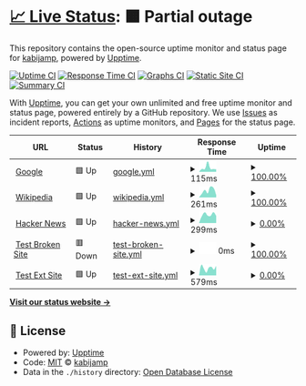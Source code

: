 # [📈 Live Status](https://kabijamp.github.io/upptimemonitor): <!--live status--> **🟧 Partial outage**

This repository contains the open-source uptime monitor and status page for [kabijamp](https://kabijamp.github.io/upptimemonitor), powered by [Upptime](https://github.com/upptime/upptime).

[![Uptime CI](https://github.com/kabijamp/upptimemonitor/workflows/Uptime%20CI/badge.svg)](https://github.com/kabijamp/upptimemonitor/actions?query=workflow%3A%22Uptime+CI%22)
[![Response Time CI](https://github.com/kabijamp/upptimemonitor/workflows/Response%20Time%20CI/badge.svg)](https://github.com/kabijamp/upptimemonitor/actions?query=workflow%3A%22Response+Time+CI%22)
[![Graphs CI](https://github.com/kabijamp/upptimemonitor/workflows/Graphs%20CI/badge.svg)](https://github.com/kabijamp/upptimemonitor/actions?query=workflow%3A%22Graphs+CI%22)
[![Static Site CI](https://github.com/kabijamp/upptimemonitor/workflows/Static%20Site%20CI/badge.svg)](https://github.com/kabijamp/upptimemonitor/actions?query=workflow%3A%22Static+Site+CI%22)
[![Summary CI](https://github.com/kabijamp/upptimemonitor/workflows/Summary%20CI/badge.svg)](https://github.com/kabijamp/upptimemonitor/actions?query=workflow%3A%22Summary+CI%22)

With [Upptime](https://upptime.js.org), you can get your own unlimited and free uptime monitor and status page, powered entirely by a GitHub repository. We use [Issues](https://github.com/kabijamp/upptimemonitor/issues) as incident reports, [Actions](https://github.com/kabijamp/upptimemonitor/actions) as uptime monitors, and [Pages](https://kabijamp.github.io/upptimemonitor) for the status page.

<!--start: status pages-->
<!-- This summary is generated by Upptime (https://github.com/upptime/upptime) -->
<!-- Do not edit this manually, your changes will be overwritten -->
<!-- prettier-ignore -->
| URL | Status | History | Response Time | Uptime |
| --- | ------ | ------- | ------------- | ------ |
| <img alt="" src="https://icons.duckduckgo.com/ip3/www.google.com.ico" height="13"> [Google](https://www.google.com) | 🟩 Up | [google.yml](https://github.com/kabijamp/upptimemonitor/commits/HEAD/history/google.yml) | <details><summary><img alt="Response time graph" src="./graphs/google/response-time-week.png" height="20"> 115ms</summary><br><a href="https://kabijamp.github.io/upptimemonitor/history/google"><img alt="Response time 104" src="https://img.shields.io/endpoint?url=https%3A%2F%2Fraw.githubusercontent.com%2Fkabijamp%2Fupptimemonitor%2FHEAD%2Fapi%2Fgoogle%2Fresponse-time.json"></a><br><a href="https://kabijamp.github.io/upptimemonitor/history/google"><img alt="24-hour response time 93" src="https://img.shields.io/endpoint?url=https%3A%2F%2Fraw.githubusercontent.com%2Fkabijamp%2Fupptimemonitor%2FHEAD%2Fapi%2Fgoogle%2Fresponse-time-day.json"></a><br><a href="https://kabijamp.github.io/upptimemonitor/history/google"><img alt="7-day response time 115" src="https://img.shields.io/endpoint?url=https%3A%2F%2Fraw.githubusercontent.com%2Fkabijamp%2Fupptimemonitor%2FHEAD%2Fapi%2Fgoogle%2Fresponse-time-week.json"></a><br><a href="https://kabijamp.github.io/upptimemonitor/history/google"><img alt="30-day response time 104" src="https://img.shields.io/endpoint?url=https%3A%2F%2Fraw.githubusercontent.com%2Fkabijamp%2Fupptimemonitor%2FHEAD%2Fapi%2Fgoogle%2Fresponse-time-month.json"></a><br><a href="https://kabijamp.github.io/upptimemonitor/history/google"><img alt="1-year response time 104" src="https://img.shields.io/endpoint?url=https%3A%2F%2Fraw.githubusercontent.com%2Fkabijamp%2Fupptimemonitor%2FHEAD%2Fapi%2Fgoogle%2Fresponse-time-year.json"></a></details> | <details><summary><a href="https://kabijamp.github.io/upptimemonitor/history/google">100.00%</a></summary><a href="https://kabijamp.github.io/upptimemonitor/history/google"><img alt="All-time uptime 100.00%" src="https://img.shields.io/endpoint?url=https%3A%2F%2Fraw.githubusercontent.com%2Fkabijamp%2Fupptimemonitor%2FHEAD%2Fapi%2Fgoogle%2Fuptime.json"></a><br><a href="https://kabijamp.github.io/upptimemonitor/history/google"><img alt="24-hour uptime 100.00%" src="https://img.shields.io/endpoint?url=https%3A%2F%2Fraw.githubusercontent.com%2Fkabijamp%2Fupptimemonitor%2FHEAD%2Fapi%2Fgoogle%2Fuptime-day.json"></a><br><a href="https://kabijamp.github.io/upptimemonitor/history/google"><img alt="7-day uptime 100.00%" src="https://img.shields.io/endpoint?url=https%3A%2F%2Fraw.githubusercontent.com%2Fkabijamp%2Fupptimemonitor%2FHEAD%2Fapi%2Fgoogle%2Fuptime-week.json"></a><br><a href="https://kabijamp.github.io/upptimemonitor/history/google"><img alt="30-day uptime 100.00%" src="https://img.shields.io/endpoint?url=https%3A%2F%2Fraw.githubusercontent.com%2Fkabijamp%2Fupptimemonitor%2FHEAD%2Fapi%2Fgoogle%2Fuptime-month.json"></a><br><a href="https://kabijamp.github.io/upptimemonitor/history/google"><img alt="1-year uptime 100.00%" src="https://img.shields.io/endpoint?url=https%3A%2F%2Fraw.githubusercontent.com%2Fkabijamp%2Fupptimemonitor%2FHEAD%2Fapi%2Fgoogle%2Fuptime-year.json"></a></details>
| <img alt="" src="https://icons.duckduckgo.com/ip3/en.wikipedia.org.ico" height="13"> [Wikipedia](https://en.wikipedia.org) | 🟩 Up | [wikipedia.yml](https://github.com/kabijamp/upptimemonitor/commits/HEAD/history/wikipedia.yml) | <details><summary><img alt="Response time graph" src="./graphs/wikipedia/response-time-week.png" height="20"> 261ms</summary><br><a href="https://kabijamp.github.io/upptimemonitor/history/wikipedia"><img alt="Response time 252" src="https://img.shields.io/endpoint?url=https%3A%2F%2Fraw.githubusercontent.com%2Fkabijamp%2Fupptimemonitor%2FHEAD%2Fapi%2Fwikipedia%2Fresponse-time.json"></a><br><a href="https://kabijamp.github.io/upptimemonitor/history/wikipedia"><img alt="24-hour response time 335" src="https://img.shields.io/endpoint?url=https%3A%2F%2Fraw.githubusercontent.com%2Fkabijamp%2Fupptimemonitor%2FHEAD%2Fapi%2Fwikipedia%2Fresponse-time-day.json"></a><br><a href="https://kabijamp.github.io/upptimemonitor/history/wikipedia"><img alt="7-day response time 261" src="https://img.shields.io/endpoint?url=https%3A%2F%2Fraw.githubusercontent.com%2Fkabijamp%2Fupptimemonitor%2FHEAD%2Fapi%2Fwikipedia%2Fresponse-time-week.json"></a><br><a href="https://kabijamp.github.io/upptimemonitor/history/wikipedia"><img alt="30-day response time 252" src="https://img.shields.io/endpoint?url=https%3A%2F%2Fraw.githubusercontent.com%2Fkabijamp%2Fupptimemonitor%2FHEAD%2Fapi%2Fwikipedia%2Fresponse-time-month.json"></a><br><a href="https://kabijamp.github.io/upptimemonitor/history/wikipedia"><img alt="1-year response time 252" src="https://img.shields.io/endpoint?url=https%3A%2F%2Fraw.githubusercontent.com%2Fkabijamp%2Fupptimemonitor%2FHEAD%2Fapi%2Fwikipedia%2Fresponse-time-year.json"></a></details> | <details><summary><a href="https://kabijamp.github.io/upptimemonitor/history/wikipedia">100.00%</a></summary><a href="https://kabijamp.github.io/upptimemonitor/history/wikipedia"><img alt="All-time uptime 100.00%" src="https://img.shields.io/endpoint?url=https%3A%2F%2Fraw.githubusercontent.com%2Fkabijamp%2Fupptimemonitor%2FHEAD%2Fapi%2Fwikipedia%2Fuptime.json"></a><br><a href="https://kabijamp.github.io/upptimemonitor/history/wikipedia"><img alt="24-hour uptime 100.00%" src="https://img.shields.io/endpoint?url=https%3A%2F%2Fraw.githubusercontent.com%2Fkabijamp%2Fupptimemonitor%2FHEAD%2Fapi%2Fwikipedia%2Fuptime-day.json"></a><br><a href="https://kabijamp.github.io/upptimemonitor/history/wikipedia"><img alt="7-day uptime 100.00%" src="https://img.shields.io/endpoint?url=https%3A%2F%2Fraw.githubusercontent.com%2Fkabijamp%2Fupptimemonitor%2FHEAD%2Fapi%2Fwikipedia%2Fuptime-week.json"></a><br><a href="https://kabijamp.github.io/upptimemonitor/history/wikipedia"><img alt="30-day uptime 100.00%" src="https://img.shields.io/endpoint?url=https%3A%2F%2Fraw.githubusercontent.com%2Fkabijamp%2Fupptimemonitor%2FHEAD%2Fapi%2Fwikipedia%2Fuptime-month.json"></a><br><a href="https://kabijamp.github.io/upptimemonitor/history/wikipedia"><img alt="1-year uptime 100.00%" src="https://img.shields.io/endpoint?url=https%3A%2F%2Fraw.githubusercontent.com%2Fkabijamp%2Fupptimemonitor%2FHEAD%2Fapi%2Fwikipedia%2Fuptime-year.json"></a></details>
| <img alt="" src="https://icons.duckduckgo.com/ip3/news.ycombinator.com.ico" height="13"> [Hacker News](https://news.ycombinator.com) | 🟩 Up | [hacker-news.yml](https://github.com/kabijamp/upptimemonitor/commits/HEAD/history/hacker-news.yml) | <details><summary><img alt="Response time graph" src="./graphs/hacker-news/response-time-week.png" height="20"> 299ms</summary><br><a href="https://kabijamp.github.io/upptimemonitor/history/hacker-news"><img alt="Response time 305" src="https://img.shields.io/endpoint?url=https%3A%2F%2Fraw.githubusercontent.com%2Fkabijamp%2Fupptimemonitor%2FHEAD%2Fapi%2Fhacker-news%2Fresponse-time.json"></a><br><a href="https://kabijamp.github.io/upptimemonitor/history/hacker-news"><img alt="24-hour response time 247" src="https://img.shields.io/endpoint?url=https%3A%2F%2Fraw.githubusercontent.com%2Fkabijamp%2Fupptimemonitor%2FHEAD%2Fapi%2Fhacker-news%2Fresponse-time-day.json"></a><br><a href="https://kabijamp.github.io/upptimemonitor/history/hacker-news"><img alt="7-day response time 299" src="https://img.shields.io/endpoint?url=https%3A%2F%2Fraw.githubusercontent.com%2Fkabijamp%2Fupptimemonitor%2FHEAD%2Fapi%2Fhacker-news%2Fresponse-time-week.json"></a><br><a href="https://kabijamp.github.io/upptimemonitor/history/hacker-news"><img alt="30-day response time 305" src="https://img.shields.io/endpoint?url=https%3A%2F%2Fraw.githubusercontent.com%2Fkabijamp%2Fupptimemonitor%2FHEAD%2Fapi%2Fhacker-news%2Fresponse-time-month.json"></a><br><a href="https://kabijamp.github.io/upptimemonitor/history/hacker-news"><img alt="1-year response time 305" src="https://img.shields.io/endpoint?url=https%3A%2F%2Fraw.githubusercontent.com%2Fkabijamp%2Fupptimemonitor%2FHEAD%2Fapi%2Fhacker-news%2Fresponse-time-year.json"></a></details> | <details><summary><a href="https://kabijamp.github.io/upptimemonitor/history/hacker-news">0.00%</a></summary><a href="https://kabijamp.github.io/upptimemonitor/history/hacker-news"><img alt="All-time uptime 98.15%" src="https://img.shields.io/endpoint?url=https%3A%2F%2Fraw.githubusercontent.com%2Fkabijamp%2Fupptimemonitor%2FHEAD%2Fapi%2Fhacker-news%2Fuptime.json"></a><br><a href="https://kabijamp.github.io/upptimemonitor/history/hacker-news"><img alt="24-hour uptime 0.00%" src="https://img.shields.io/endpoint?url=https%3A%2F%2Fraw.githubusercontent.com%2Fkabijamp%2Fupptimemonitor%2FHEAD%2Fapi%2Fhacker-news%2Fuptime-day.json"></a><br><a href="https://kabijamp.github.io/upptimemonitor/history/hacker-news"><img alt="7-day uptime 0.00%" src="https://img.shields.io/endpoint?url=https%3A%2F%2Fraw.githubusercontent.com%2Fkabijamp%2Fupptimemonitor%2FHEAD%2Fapi%2Fhacker-news%2Fuptime-week.json"></a><br><a href="https://kabijamp.github.io/upptimemonitor/history/hacker-news"><img alt="30-day uptime 36.52%" src="https://img.shields.io/endpoint?url=https%3A%2F%2Fraw.githubusercontent.com%2Fkabijamp%2Fupptimemonitor%2FHEAD%2Fapi%2Fhacker-news%2Fuptime-month.json"></a><br><a href="https://kabijamp.github.io/upptimemonitor/history/hacker-news"><img alt="1-year uptime 94.71%" src="https://img.shields.io/endpoint?url=https%3A%2F%2Fraw.githubusercontent.com%2Fkabijamp%2Fupptimemonitor%2FHEAD%2Fapi%2Fhacker-news%2Fuptime-year.json"></a></details>
| <img alt="" src="https://icons.duckduckgo.com/ip3/thissitedoesnotexist.koj.co.ico" height="13"> [Test Broken Site](https://thissitedoesnotexist.koj.co) | 🟥 Down | [test-broken-site.yml](https://github.com/kabijamp/upptimemonitor/commits/HEAD/history/test-broken-site.yml) | <details><summary><img alt="Response time graph" src="./graphs/test-broken-site/response-time-week.png" height="20"> 0ms</summary><br><a href="https://kabijamp.github.io/upptimemonitor/history/test-broken-site"><img alt="Response time 0" src="https://img.shields.io/endpoint?url=https%3A%2F%2Fraw.githubusercontent.com%2Fkabijamp%2Fupptimemonitor%2FHEAD%2Fapi%2Ftest-broken-site%2Fresponse-time.json"></a><br><a href="https://kabijamp.github.io/upptimemonitor/history/test-broken-site"><img alt="24-hour response time 0" src="https://img.shields.io/endpoint?url=https%3A%2F%2Fraw.githubusercontent.com%2Fkabijamp%2Fupptimemonitor%2FHEAD%2Fapi%2Ftest-broken-site%2Fresponse-time-day.json"></a><br><a href="https://kabijamp.github.io/upptimemonitor/history/test-broken-site"><img alt="7-day response time 0" src="https://img.shields.io/endpoint?url=https%3A%2F%2Fraw.githubusercontent.com%2Fkabijamp%2Fupptimemonitor%2FHEAD%2Fapi%2Ftest-broken-site%2Fresponse-time-week.json"></a><br><a href="https://kabijamp.github.io/upptimemonitor/history/test-broken-site"><img alt="30-day response time 0" src="https://img.shields.io/endpoint?url=https%3A%2F%2Fraw.githubusercontent.com%2Fkabijamp%2Fupptimemonitor%2FHEAD%2Fapi%2Ftest-broken-site%2Fresponse-time-month.json"></a><br><a href="https://kabijamp.github.io/upptimemonitor/history/test-broken-site"><img alt="1-year response time 0" src="https://img.shields.io/endpoint?url=https%3A%2F%2Fraw.githubusercontent.com%2Fkabijamp%2Fupptimemonitor%2FHEAD%2Fapi%2Ftest-broken-site%2Fresponse-time-year.json"></a></details> | <details><summary><a href="https://kabijamp.github.io/upptimemonitor/history/test-broken-site">100.00%</a></summary><a href="https://kabijamp.github.io/upptimemonitor/history/test-broken-site"><img alt="All-time uptime 100.00%" src="https://img.shields.io/endpoint?url=https%3A%2F%2Fraw.githubusercontent.com%2Fkabijamp%2Fupptimemonitor%2FHEAD%2Fapi%2Ftest-broken-site%2Fuptime.json"></a><br><a href="https://kabijamp.github.io/upptimemonitor/history/test-broken-site"><img alt="24-hour uptime 100.00%" src="https://img.shields.io/endpoint?url=https%3A%2F%2Fraw.githubusercontent.com%2Fkabijamp%2Fupptimemonitor%2FHEAD%2Fapi%2Ftest-broken-site%2Fuptime-day.json"></a><br><a href="https://kabijamp.github.io/upptimemonitor/history/test-broken-site"><img alt="7-day uptime 100.00%" src="https://img.shields.io/endpoint?url=https%3A%2F%2Fraw.githubusercontent.com%2Fkabijamp%2Fupptimemonitor%2FHEAD%2Fapi%2Ftest-broken-site%2Fuptime-week.json"></a><br><a href="https://kabijamp.github.io/upptimemonitor/history/test-broken-site"><img alt="30-day uptime 100.00%" src="https://img.shields.io/endpoint?url=https%3A%2F%2Fraw.githubusercontent.com%2Fkabijamp%2Fupptimemonitor%2FHEAD%2Fapi%2Ftest-broken-site%2Fuptime-month.json"></a><br><a href="https://kabijamp.github.io/upptimemonitor/history/test-broken-site"><img alt="1-year uptime 100.00%" src="https://img.shields.io/endpoint?url=https%3A%2F%2Fraw.githubusercontent.com%2Fkabijamp%2Fupptimemonitor%2FHEAD%2Fapi%2Ftest-broken-site%2Fuptime-year.json"></a></details>
| <img alt="" src="https://icons.duckduckgo.com/ip3/epicc-awards.coecis.cornell.edu.ico" height="13"> [Test Ext Site](https://epicc-awards.coecis.cornell.edu/) | 🟩 Up | [test-ext-site.yml](https://github.com/kabijamp/upptimemonitor/commits/HEAD/history/test-ext-site.yml) | <details><summary><img alt="Response time graph" src="./graphs/test-ext-site/response-time-week.png" height="20"> 579ms</summary><br><a href="https://kabijamp.github.io/upptimemonitor/history/test-ext-site"><img alt="Response time 600" src="https://img.shields.io/endpoint?url=https%3A%2F%2Fraw.githubusercontent.com%2Fkabijamp%2Fupptimemonitor%2FHEAD%2Fapi%2Ftest-ext-site%2Fresponse-time.json"></a><br><a href="https://kabijamp.github.io/upptimemonitor/history/test-ext-site"><img alt="24-hour response time 207" src="https://img.shields.io/endpoint?url=https%3A%2F%2Fraw.githubusercontent.com%2Fkabijamp%2Fupptimemonitor%2FHEAD%2Fapi%2Ftest-ext-site%2Fresponse-time-day.json"></a><br><a href="https://kabijamp.github.io/upptimemonitor/history/test-ext-site"><img alt="7-day response time 579" src="https://img.shields.io/endpoint?url=https%3A%2F%2Fraw.githubusercontent.com%2Fkabijamp%2Fupptimemonitor%2FHEAD%2Fapi%2Ftest-ext-site%2Fresponse-time-week.json"></a><br><a href="https://kabijamp.github.io/upptimemonitor/history/test-ext-site"><img alt="30-day response time 600" src="https://img.shields.io/endpoint?url=https%3A%2F%2Fraw.githubusercontent.com%2Fkabijamp%2Fupptimemonitor%2FHEAD%2Fapi%2Ftest-ext-site%2Fresponse-time-month.json"></a><br><a href="https://kabijamp.github.io/upptimemonitor/history/test-ext-site"><img alt="1-year response time 600" src="https://img.shields.io/endpoint?url=https%3A%2F%2Fraw.githubusercontent.com%2Fkabijamp%2Fupptimemonitor%2FHEAD%2Fapi%2Ftest-ext-site%2Fresponse-time-year.json"></a></details> | <details><summary><a href="https://kabijamp.github.io/upptimemonitor/history/test-ext-site">0.00%</a></summary><a href="https://kabijamp.github.io/upptimemonitor/history/test-ext-site"><img alt="All-time uptime 69.92%" src="https://img.shields.io/endpoint?url=https%3A%2F%2Fraw.githubusercontent.com%2Fkabijamp%2Fupptimemonitor%2FHEAD%2Fapi%2Ftest-ext-site%2Fuptime.json"></a><br><a href="https://kabijamp.github.io/upptimemonitor/history/test-ext-site"><img alt="24-hour uptime 0.00%" src="https://img.shields.io/endpoint?url=https%3A%2F%2Fraw.githubusercontent.com%2Fkabijamp%2Fupptimemonitor%2FHEAD%2Fapi%2Ftest-ext-site%2Fuptime-day.json"></a><br><a href="https://kabijamp.github.io/upptimemonitor/history/test-ext-site"><img alt="7-day uptime 0.00%" src="https://img.shields.io/endpoint?url=https%3A%2F%2Fraw.githubusercontent.com%2Fkabijamp%2Fupptimemonitor%2FHEAD%2Fapi%2Ftest-ext-site%2Fuptime-week.json"></a><br><a href="https://kabijamp.github.io/upptimemonitor/history/test-ext-site"><img alt="30-day uptime 69.92%" src="https://img.shields.io/endpoint?url=https%3A%2F%2Fraw.githubusercontent.com%2Fkabijamp%2Fupptimemonitor%2FHEAD%2Fapi%2Ftest-ext-site%2Fuptime-month.json"></a><br><a href="https://kabijamp.github.io/upptimemonitor/history/test-ext-site"><img alt="1-year uptime 69.92%" src="https://img.shields.io/endpoint?url=https%3A%2F%2Fraw.githubusercontent.com%2Fkabijamp%2Fupptimemonitor%2FHEAD%2Fapi%2Ftest-ext-site%2Fuptime-year.json"></a></details>

<!--end: status pages-->

[**Visit our status website →**](https://kabijamp.github.io/upptimemonitor)

## 📄 License

- Powered by: [Upptime](https://github.com/upptime/upptime)
- Code: [MIT](./LICENSE) © [kabijamp](https://kabijamp.github.io/upptimemonitor)
- Data in the `./history` directory: [Open Database License](https://opendatacommons.org/licenses/odbl/1-0/)
